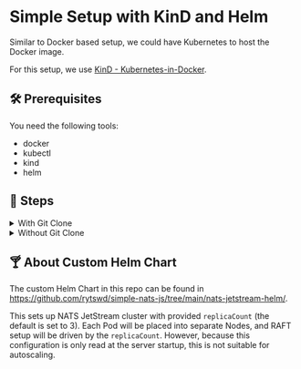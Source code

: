 # Simple Setup with KinD and Helm

Similar to Docker based setup, we could have Kubernetes to host the Docker image.

For this setup, we use [KinD - Kubernetes-in-Docker](https://kind.sigs.k8s.io/).

## 🛠 Prerequisites

You need the following tools:

- docker
- kubectl
- kind
- helm

## 🐾 Steps

<details>

<summary>With Git Clone</summary>

### 0. Clone this repository

```bash
$ pwd
/some/path/at

$ git clone https://github.com/rytswd/simple-nats-js

$ cd simple-nats-js
```

From here on, all the steps are assumed to be run from `/some/path/at/simple-nats-jso`.

<details>

<summary>Details</summary>

To be updated

</details>

---

### 1. Start local Kubernetes clusters with KinD

```bash
kind create cluster \
    --name jetstream-cluster-test \
    --config ./tools/kind-config/config-4-nodes.yaml
```

<details>

<summary>Details</summary>

This step creates a local Kubernetes cluster with 4 nodes - 1 node for Kubernetes control plane, and 3 as worker nodes. This node setup matches the following step of creating a NATS JetStream cluster, as it would be deploying 3 Pods with anti-pod-affinity setup to spread each Pod into separate nodes.

You can find the actual KinD configuration here:
https://github.com/rytswd/simple-nats-js/tree/main/docs/docker-based/README.md

</details>

---

### 2. Install NATS JetStream Cluster with Custom Helm Chart

```bash
helm install nats-js-cluster nats-jetstream-helm
```

<details>

<summary>Details</summary>

To be updated

</details>

---

### Cleanup

```bash
kind delete cluster --name jetstream-cluster-test
```

</details>

<details>

<summary>Without Git Clone</summary>

### 1. Start local Kubernetes clusters with KinD

```bash
{
    curl -sSL https://raw.githubusercontent.com/rytswd/simple-nats-js/main/tools/kind-config/config-4-nodes.yaml \
        > /tmp/kind-config.yaml
    kind create cluster \
        --name jetstream-cluster-test \
        --config /tmp/kind-config.yaml
}
```

<details>

<summary>Details</summary>

This step creates a local Kubernetes cluster with 4 nodes - 1 node for Kubernetes control plane, and 3 as worker nodes. This node setup matches the following step of creating a NATS JetStream cluster, as it would be deploying 3 Pods with anti-pod-affinity setup to spread each Pod into separate nodes.

You can find the actual KinD configuration here:
https://github.com/rytswd/simple-nats-js/tree/main/docs/docker-based/README.md

</details>

---

### 2.1. Prepare for NATS JetStream Cluster Install

```bash
# Simple commands to get Helm Chart into your local machine.
{
    # Copy the zipped repo to your local
    curl -sL -o tmp-simple-nats-js.zip https://github.com/rytswd/simple-nats-js/archive/main.zip
    # Unzip to retrieve the entire repo content
    unzip -q tmp-simple-nats-js.zip
    # Pull out Helm Chart
    cp -r simple-nats-js-main/nats-jetstream-helm .
    # Remove everything but the Helm Chart
    rm -rf simple-nats-js-main/ tmp-simple-nats-js.zip
}
```

<details>

<summary>Details</summary>

This repository contains Helm Chart for deploying NATS JetStream cluster. Because this is only for testing, the Chart is only available in this repository. The command used here is only to retrieve the Helm Chart from the repo, and remove all other files.

</details>

---

### 2.2 Install NATS JetStream Cluster with Custom Helm Chart

```bash
helm install nats-js-cluster nats-jetstream-helm/
```

<details>

<summary>Details</summary>

To be updated

</details>

---

### Cleanup

```bash
kind delete cluster --name jetstream-cluster-test
```

</details>

## 🍸 About Custom Helm Chart

The custom Helm Chart in this repo can be found in https://github.com/rytswd/simple-nats-js/tree/main/nats-jetstream-helm/.

This sets up NATS JetStream cluster with provided `replicaCount` (the default is set to 3). Each Pod will be placed into separate Nodes, and RAFT setup will be driven by the `replicaCount`. However, because this configuration is only read at the server startup, this is not suitable for autoscaling.
